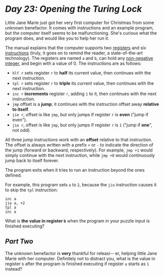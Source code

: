 # ***Day 23: Opening the Turing Lock***

Little Jane Marie just got her very first computer for Christmas from some unknown benefactor. It comes with instructions and an example program, but the computer itself seems to be malfunctioning. She's curious what the program does, and would like you to help her run it.

The manual explains that the computer supports two [registers](https://en.wikipedia.org/wiki/Processor_register) and six [instructions](https://en.wikipedia.org/wiki/Instruction_set) (truly, it goes on to remind the reader, a state-of-the-art technology). The registers are named `a` and `b`, can hold any [non-negative integer](https://en.wikipedia.org/wiki/Natural_number), and begin with a value of 0. The instructions are as follows:

- `hlf r` sets register `r` to **half** its current value, then continues with the next instruction.
- `tpl r` sets register `r` to **triple** its current value, then continues with the next instruction.
- `inc r` **increments** register `r`, adding `1` to it, then continues with the next instruction.
- `jmp` offset is a **jump**; it continues with the instruction offset away **relative to itself**.
- `jie r`, offset is like `jmp`, but only jumps if register `r` is **even** ("jump if even").
- `jio r`, offset is like `jmp`, but only jumps if register `r` is `1` ("jump if **one**", not odd).

All three jump instructions work with an **offset** relative to that instruction. The offset is always written with a prefix `+` or `-` to indicate the direction of the jump (forward or backward, respectively). For example, `jmp +1` would simply continue with the next instruction, while `jmp +0` would continuously jump back to itself forever.

The program exits when it tries to run an instruction beyond the ones defined.

For example, this program sets `a` to `2`, because the `jio` instruction causes it to skip the `tpl` instruction:

```
inc a
jio a, +2
tpl a
inc a
```

What is **the value in register `b`** when the program in your puzzle input is finished executing?

## ***Part Two***

The unknown benefactor is **very** thankful for releasi-- er, helping little Jane Marie with her computer. Definitely not to distract you, what is the value in register `b` after the program is finished executing if register `a` starts as `1` instead?